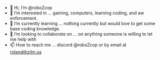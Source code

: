 - 👋 Hi, I’m @roboZcop
- 👀 I’m interested in ... gaming, computers, learning coding, and aw enforcement.
- 🌱 I’m currently learning ... nothing currently but would love to get some base coding knowledge.
- 💞️ I’m looking to collaborate on ... on anything someone is willing to let me help with
- 📫 How to reach me ... discord @roboZcop or by email at roland@zilm.us

<!---
roboZcop/roboZcop is a ✨ special ✨ repository because its `README.md` (this file) appears on your GitHub profile.
You can click the Preview link to take a look at your changes.
--->
